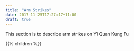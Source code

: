 ```yaml
---
title: "Arm Strikes"
date: 2017-11-25T17:27:17+11:00
draft: true
---
```


This section is to describe arm strikes on Yi Quan Kung Fu



{{% children %}}
